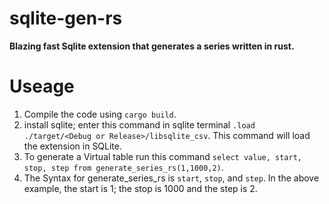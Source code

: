 # sqlite-gen-rs

**Blazing fast Sqlite extension that generates a series written in rust.**

# Useage

1. Compile the code using `cargo build`.
2. install sqlite; enter this command in sqlite terminal `.load ./target/<Debug or Release>/libsqlite_csv`. This command will load the extension in SQLite.
3. To generate a Virtual table run this command `select value, start, stop, step from generate_series_rs(1,1000,2)`.
4. The Syntax for generate_series_rs is `start`, `stop`, and `step`. In the above example, the start is 1; the stop is 1000 and the step is 2.
